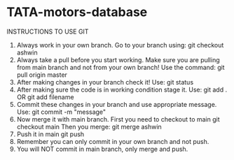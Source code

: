 # TATA-motors-database
INSTRUCTIONS TO USE GIT
1) Always work in your own branch. Go to your branch using:
git checkout ashwin
2) Always take a pull before you start working. Make sure you are pulling from main branch
and not from your own branch! Use the command:
git pull origin master
3) After making changes in your branch check it! Use:
git status
4) After making sure the code is in working condition stage it. Use:
git add .
OR
git add filename
5) Commit these changes in your branch and use appropriate message. Use:
git commit -m "message"
6) Now merge it with main branch. First you need to checkout to main 
git checkout main
Then you merge:
git merge ashwin
7) Push it in main
git push
8) Remember you can only commit in your own branch and not push.
9) You will NOT commit in main branch, only merge and push.
